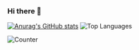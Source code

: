 ### Hi there 👋

<!--
**heyauri/heyauri** is a ✨ _special_ ✨ repository because its `README.md` (this file) appears on your GitHub profile.

Here are some ideas to get you started:

- 🔭 I’m currently working on ...
- 🌱 I’m currently learning ...
- 👯 I’m looking to collaborate on ...
- 🤔 I’m looking for help with ...
- 💬 Ask me about ...
- 📫 How to reach me: ...
- 😄 Pronouns: ...
- ⚡ Fun fact: ...
-->

[![Anurag's GitHub stats](https://github-readme-stats.vercel.app/api?username=heyauri)](https://github.com/heyauri/github-readme-stats)
![Top Languages](https://github-readme-stats.vercel.app/api/top-langs/?username=heyauri&show_icons=true&theme=default&layout=compact&hide=html,css&hide_border=true)

![Counter](https://profile-counter.glitch.me/heyauri/count.svg)

